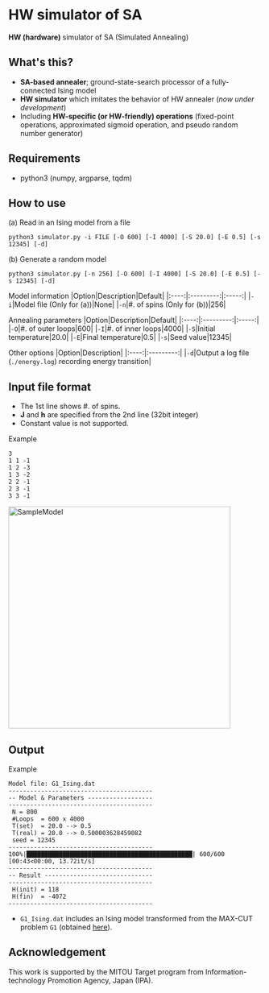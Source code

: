 # HW simulator of SA
**HW (hardware)** simulator of SA (Simulated Annealing)

## What's this?
* **SA-based annealer**; ground-state-search processor of a fully-connected Ising model
* **HW simulator** which imitates the behavior of HW annealer (*now under development*)
* Including **HW-specific (or HW-friendly) operations** (fixed-point operations, approximated sigmoid operation, and pseudo random number generator)

## Requirements
* python3 (numpy, argparse, tqdm)

## How to use
(a) Read in an Ising model from a file
```
python3 simulator.py -i FILE [-O 600] [-I 4000] [-S 20.0] [-E 0.5] [-s 12345] [-d]
```

(b) Generate a random model
```
python3 simulator.py [-n 256] [-O 600] [-I 4000] [-S 20.0] [-E 0.5] [-s 12345] [-d]
```

Model information
|Option|Description|Default|
|:----:|:---------:|:-----:|
|`-i`|Model file (Only for (a))|None|
|`-n`|#. of spins (Only for (b))|256|

Annealing parameters
|Option|Description|Default|
|:----:|:---------:|:-----:|
|`-O`|#. of outer loops|600|
|`-I`|#. of inner loops|4000|
|`-S`|Initial temperature|20.0|
|`-E`|Final temperature|0.5|
|`-s`|Seed value|12345|

Other options
|Option|Description|
|:----:|:---------:|
|`-d`|Output a log file (`./energy.log`) recording energy transition|

## Input file format
* The 1st line shows #. of spins.
* **J** and **h** are specified from the 2nd line (32bit integer)
* Constant value is not supported.

Example
```
3
1 1 -1
1 2 -3
1 3 -2
2 2 -1
2 3 -1
3 3 -1
```

<img width="441" alt="SampleModel" src="https://user-images.githubusercontent.com/71317410/93204943-eb67fa00-f791-11ea-979d-4eff8a8f2568.png">

## Output
Example
```
Model file: G1_Ising.dat
----------------------------------------
-- Model & Parameters ------------------
----------------------------------------
 N = 800
 #Loops  = 600 x 4000
 T(set)  = 20.0 --> 0.5
 T(real) = 20.0 --> 0.500003628459082
 seed = 12345
----------------------------------------
100%|██████████████████████████████████████████████| 600/600 [00:43<00:00, 13.72it/s]
----------------------------------------
-- Result ------------------------------
----------------------------------------
 H(init) = 118
 H(fin)  = -4072
----------------------------------------
```

* `G1_Ising.dat` includes an Ising model transformed from the MAX-CUT problem `G1` (obtained [here](http://web.stanford.edu/~yyye/yyye/Gset/)).

## Acknowledgement
This work is supported by the MITOU Target program from Information-technology Promotion Agency, Japan (IPA).
